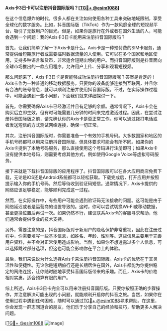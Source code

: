 **Axis卡3日卡可以注册抖音国际版吗？[[TG💪+ @esim1088](https://t.me/s/esim1088)]**

在这个信息爆炸的时代，很多人都在关注如何使用各种工具来突破地域限制，享受全球化的数字服务。比如，抖音国际版（TikTok）作为一款风靡全球的短视频平台，吸引了无数用户的目光。但是，如果你是旅行在外或者在国外生活的人，可能会遇到一个问题：我的Axis卡3日卡能用来注册抖音国际版吗？

首先，让我们简单了解一下Axis卡是什么。Axis卡是一种预付费的SIM卡服务，通常提供给短期旅行者或需要临时数据流量的人使用。它可以在多个国家和地区使用，支持多种语言和货币，非常适合短期出境的用户。而抖音国际版则是抖音面向全球市场推出的一款应用程序，允许用户上传、分享和观看短视频。

那么问题来了，Axis卡3日卡是否能够成功注册抖音国际版呢？答案是肯定的！Axis卡作为一种普通的移动数据服务，只要你的设备能够连接到互联网，并且你有合法的账号信息，就可以顺利注册并使用抖音国际版。不过，在实际操作过程中，可能会遇到一些小问题，下面我们就来详细探讨一下。

首先，你需要确保Axis卡已经激活并且有足够的余额。通常情况下，Axis卡会在购买后立即生效，但有时可能需要几分钟的时间来完成激活过程。因此，在尝试注册抖音国际版之前，请先确认你的Axis卡是否正常工作。你可以通过拨打电话或者发送短信的方式测试网络连接，确保一切正常。

其次，注册抖音国际版时，你需要准备一个有效的手机号码。大多数国家和地区的手机号码都可以用来注册抖音国际版，但具体要求可能会有所不同。如果你的Axis卡提供了本地号码服务，那么直接使用这个号码进行注册即可；如果Axis卡没有提供本地号码，则需要考虑其他方式，例如使用Google Voice等虚拟号码服务。

接下来就是下载抖音国际版的应用程序了。抖音国际版可以在各大应用商店免费下载，无论是iOS还是Android系统都可以轻松获取。下载完成后，打开应用并按照提示输入你的手机号码，然后等待收到验证码短信。通常情况下，Axis卡提供的网络应该足够稳定，能够顺利完成这一过程。

然而，在实际操作中，有些用户可能会遇到验证码无法接收的问题。这可能是由于网络延迟或者是运营商的设置导致的。这时，你可以尝试切换Wi-Fi或移动数据，甚至更换位置后再试一次。如果仍然不行，建议联系Axis卡的客服寻求帮助，他们通常会提供专业的技术支持。

另外，需要注意的是，抖音国际版对于新用户的隐私保护非常重视，因此在注册过程中，你需要填写一些基本信息，如姓名、年龄、性别等。这些信息主要用于完善用户资料，并不会对正常使用造成影响。当然，如果你不想透露过多个人信息，可以选择跳过部分选项，但这也可能会影响你在平台上的体验。

最后，我们来说说为什么选择Axis卡来注册抖音国际版。Axis卡的优势在于其灵活性和便捷性。无论你是短期旅行还是长期居住在国外，Axis卡都能为你提供稳定的网络连接，让你随时随地享受抖音国际版带来的乐趣。而且，Axis卡的价格相对实惠，适合预算有限的用户。

综上所述，Axis卡3日卡完全可以用来注册抖音国际版。只要你按照正确的步骤操作，并注意解决可能出现的小问题，就能顺利开启你的抖音之旅。当然，如果你在使用过程中遇到任何困难，随时可以通过[TG💪+ @esim1088](https://t.me/s/esim1088)寻求帮助。在这里，你会发现一群志同道合的朋友，他们乐于分享自己的经验和技巧，帮助更多人解决问题。

[[TG💪+ @esim1088](https://t.me/s/esim1088) ![Image](https://i.postimg.cc/4NQfJmqS/Snipaste-2025-05-13-00-14-12.png)]